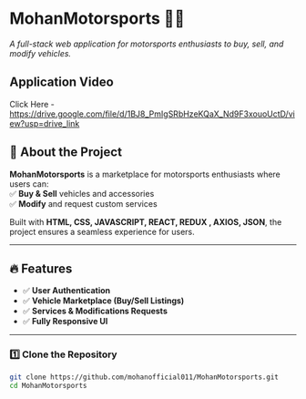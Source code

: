 # MohanMotorsports 🚗🏁  

_A full-stack web application for motorsports enthusiasts to buy, sell, and modify vehicles._  

## Application Video
Click Here - https://drive.google.com/file/d/1BJ8_PmIgSRbHzeKQaX_Nd9F3xouoUctD/view?usp=drive_link


## 🚀 About the Project  
**MohanMotorsports** is a marketplace for motorsports enthusiasts where users can:  
✅ **Buy & Sell** vehicles and accessories  
✅ **Modify** and request custom services  

Built with **HTML, CSS, JAVASCRIPT, REACT, REDUX , AXIOS, JSON**, the project ensures a seamless experience for users.  

---

## 🔥 Features  
- ✅ **User Authentication**  
- ✅ **Vehicle Marketplace (Buy/Sell Listings)**  
- ✅ **Services & Modifications Requests**  
- ✅ **Fully Responsive UI**  

---
 

### 1️⃣ Clone the Repository  
```sh
git clone https://github.com/mohanofficial011/MohanMotorsports.git
cd MohanMotorsports
